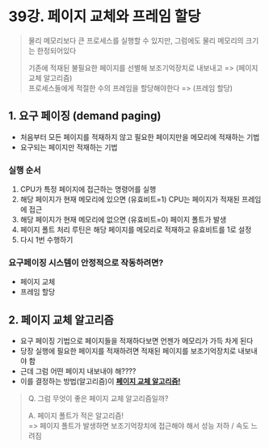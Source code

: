 # 39강. 페이지 교체와 프레임 할당

> 물리 메모리보다 큰 프로세스를 실행할 수 있지만, 그럼에도 물리 메모리의 크기는 한정되어있다
>
> 기존에 적재된 불필요한 페이지를 선별해 보조기억장치로 내보내고 => (페이지 교체 알고리즘)<br>
> 프로세스들에게 적절한 수의 프레임을 할당해야한다 => (프레임 할당)

## 1. 요구 페이징 (demand paging)

- 처음부터 모든 페이지를 적재하지 않고 필요한 페이지만을 메모리에 적재하는 기법
- 요구되는 페이지만 적재하는 기법

### 실행 순서

1. CPU가 특정 페이지에 접근하는 명령어를 실행
2. 해당 페이지가 현재 메모리에 있으면 (유효비트=1) CPU는 페이지가 적재된 프레임에 접근
3. 해당 페이지가 현재 메모리에 없으면 (유효비트=0) 페이지 폴트가 발생
4. 페이지 폴트 처리 루틴은 해당 페이지를 메모리로 적재하고 유효비트를 1로 설정
5. 다시 1번 수행하기

### 요구페이징 시스템이 안정적으로 작동하려면?

- 페이지 교체
- 프레임 할당

## 2. 페이지 교체 알고리즘

- 요구 페이징 기법으로 페이지들을 적재하다보면 언젠가 메모리가 가득 차게 된다
- 당장 실행에 필요한 페이지를 적재하려면 적재된 페이지를 보조기억장치로 내보내야 함
- 근데 그럼 어떤 페이지 내보내야 해????
- 이를 결정하는 방법(알고리즘)이 **<U>페이지 교체 알고리즘!</U>**

> Q. 그럼 무엇이 좋은 페이지 교체 알고리즘일까?
>
> A. 페이지 폴트가 적은 알고리즘! <br>
> => 페이지 폴트가 발생하면 보조기억장치에 접근해야 해서 성능 저하 / 속도 느려짐

 